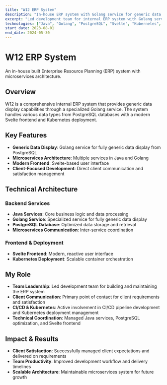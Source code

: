 ```yaml
---
title: "W12 ERP System"
description: "In-house ERP system with Golang service for generic data display and client-focused development"
excerpt: "Led development team for internal ERP system with Golang service for generic data display, managing client communication and satisfaction"
technologies: ["Java", "Golang", "PostgreSQL", "Svelte", "Kubernetes", "Microservices"]
start_date: 2023-08-01
end_date: 2024-05-30
---
```


# W12 ERP System

An in-house built Enterprise Resource Planning (ERP) system with microservices architecture.

## Overview

W12 is a comprehensive internal ERP system that provides generic data display capabilities through a specialized Golang service. The system handles various data types from PostgreSQL databases with a modern Svelte frontend and Kubernetes deployment.

## Key Features

* **Generic Data Display**: Golang service for fully generic data display from PostgreSQL
* **Microservices Architecture**: Multiple services in Java and Golang
* **Modern Frontend**: Svelte-based user interface
* **Client-Focused Development**: Direct client communication and satisfaction management

## Technical Architecture

### Backend Services

* **Java Services**: Core business logic and data processing
* **Golang Service**: Specialized service for fully generic data display
* **PostgreSQL Database**: Optimized data storage and retrieval
* **Microservices Communication**: Inter-service coordination

### Frontend & Deployment

* **Svelte Frontend**: Modern, reactive user interface
* **Kubernetes Deployment**: Scalable container orchestration

## My Role

* **Team Leadership**: Led development team for building and maintaining the ERP system
* **Client Communication**: Primary point of contact for client requirements and satisfaction
* **CI/CD & Kubernetes**: Active involvement in CI/CD pipeline development and Kubernetes deployment management
* **Technical Coordination**: Managed Java services, PostgreSQL optimization, and Svelte frontend

## Impact & Results

* **Client Satisfaction**: Successfully managed client expectations and delivered on requirements
* **Team Productivity**: Improved development workflow and delivery timelines
* **Scalable Architecture**: Maintainable microservices system for future growth

